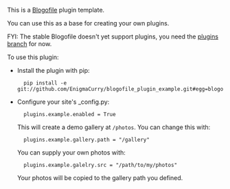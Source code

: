 This is a [Blogofile](http://blogofile.com) plugin template.

You can use this as a base for creating your own plugins.

FYI: The stable Blogofile doesn't yet support plugins, you need the
[plugins
branch](https://github.com/enigmacurry/blogofile/tree/plugins) for
now.

To use this plugin:

* Install the plugin with pip:

        pip install -e git://github.com/EnigmaCurry/blogofile_plugin_example.git#egg=blogofile_plugin_example

* Configure your site's _config.py:

        plugins.example.enabled = True

  This will create a demo gallery at `/photos`. You can change this with:

        plugins.example.gallery.path = "/gallery"

  You can supply your own photos with:

        plugins.example.galelry.src = "/path/to/my/photos"

  Your photos will be copied to the gallery path you defined.


